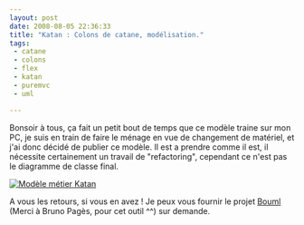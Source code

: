 ```yaml
---
layout: post
date: 2008-08-05 22:36:33
title: "Katan : Colons de catane, modélisation."
tags:
 - catane
 - colons
 - flex
 - katan
 - puremvc
 - uml

---
```


Bonsoir à tous, ça fait un petit bout de temps que ce modèle traine sur mon PC, je suis en train de faire le ménage en vue de changement de matériel, et j'ai donc décidé de publier ce modèle.
Il est a prendre comme il est, il nécessite certainement un travail de "refactoring", cependant ce n'est pas le diagramme de classe final.

[![Modèle métier Katan](http://static.zenithar.org/wp-content/uploads/2008/08/fig128130-300x219.png)](http://static.zenithar.org/wp-content/uploads/2008/08/fig128130.png)

A vous les retours, si vous en avez ! Je peux vous fournir le projet [Bouml](http://bouml.free.fr/) (Merci à Bruno Pagès, pour cet outil ^^) sur demande.
